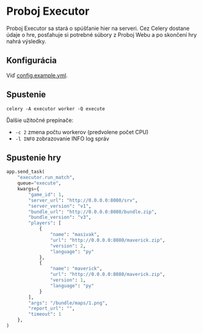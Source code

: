 # Proboj Executor

Proboj Executor sa stará o spúšťanie hier na serveri.
Cez Celery dostane údaje o hre, posťahuje si potrebné súbory z Proboj Webu
a po skončení hry nahrá výsledky.

## Konfigurácia

Viď [config.example.yml](config.example.yml).

## Spustenie

```shell
celery -A executor worker -Q execute
```

Ďalšie užitočné prepínače:
- `-c 2` zmena počtu workerov (predvolene počet CPU)
- `-l INFO` zobrazovanie INFO log správ

## Spustenie hry

```python  
app.send_task(
    "executor.run_match",
    queue="execute",
    kwargs={
        "game_id": 1,
        "server_url": "http://0.0.0.0:8080/srv",
        "server_version": "v1",
        "bundle_url": "http://0.0.0.0:8080/bundle.zip",
        "bundle_version": "v3",
        "players": [
            {
                "name": "masivak",
                "url": "http://0.0.0.0:8080/maverick.zip",
                "version": 2,
                "language": "py"
            },
            {
                "name": "maverick",
                "url": "http://0.0.0.0:8080/maverick.zip",
                "version": 1,
                "language": "py"
            }
        ],
        "args": "/bundle/maps/1.png",
        "report_url": "",
        "timeout": 1
    },
)
```

